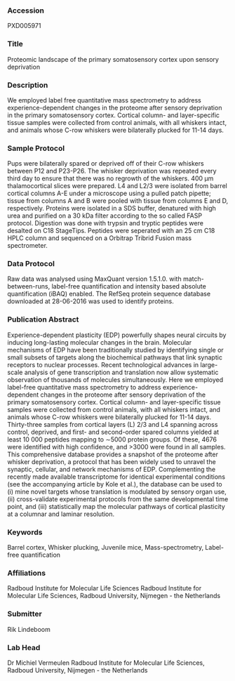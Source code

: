 ### Accession
PXD005971

### Title
Proteomic landscape of the primary somatosensory cortex upon sensory deprivation

### Description
We employed label free quantitative mass spectrometry to address experience-dependent changes in the proteome after sensory deprivation in the primary somatosensory cortex. Cortical column- and layer-specific tissue samples were collected from control animals, with all whiskers intact, and animals whose C-row whiskers were bilaterally plucked for 11-14 days.

### Sample Protocol
Pups were bilaterally spared or deprived off of their C-row whiskers between P12 and P23-P26.  The whisker deprivation was repeated every third day to ensure that there was no regrowth of the whiskers. 400 µm thalamocortical slices were prepared. L4 and L2/3 were isolated from barrel cortical columns A-E under a microscope using a pulled patch pipette; tissue from columns A and B were pooled with tissue from columns E and D, respectively. Proteins were isolated in a SDS buffer, denatured with high urea and purified on a 30 kDa filter according to the so called FASP protocol. Digestion was done with trypsin and tryptic peptides were desalted on C18 StageTips. Peptides were seperated with an 25 cm C18 HPLC column and sequenced on a Orbitrap Tribrid Fusion mass spectrometer.

### Data Protocol
Raw data was analysed using MaxQuant version 1.5.1.0. with match-between-runs, label-free quantification and intensity based absolute quantification (iBAQ) enabled. The RefSeq protein sequence database downloaded at 28-06-2016 was used to identify proteins.

### Publication Abstract
Experience-dependent plasticity (EDP) powerfully shapes neural circuits by inducing long-lasting molecular changes in the brain. Molecular mechanisms of EDP have been traditionally studied by identifying single or small subsets of targets along the biochemical pathways that link synaptic receptors to nuclear processes. Recent technological advances in large-scale analysis of gene transcription and translation now allow systematic observation of thousands of molecules simultaneously. Here we employed label-free quantitative mass spectrometry to address experience-dependent changes in the proteome after sensory deprivation of the primary somatosensory cortex. Cortical column- and layer-specific tissue samples were collected from control animals, with all whiskers intact, and animals whose C-row whiskers were bilaterally plucked for 11-14 days. Thirty-three samples from cortical layers (L) 2/3 and L4 spanning across control, deprived, and first- and second-order spared columns yielded at least 10&#xa0;000 peptides mapping to &#x223c;5000 protein groups. Of these, 4676 were identified with high confidence, and &gt;3000 were found in all samples. This comprehensive database provides a snapshot of the proteome after whisker deprivation, a protocol that has been widely used to unravel the synaptic, cellular, and network mechanisms of EDP. Complementing the recently made available transcriptome for identical experimental conditions (see the accompanying article by Kole et al.), the database can be used to (i) mine novel targets whose translation is modulated by sensory organ use, (ii) cross-validate experimental protocols from the same developmental time point, and (iii) statistically map the molecular pathways of cortical plasticity at a columnar and laminar resolution.

### Keywords
Barrel cortex, Whisker plucking, Juvenile mice, Mass-spectrometry, Label-free quantification

### Affiliations
Radboud Institute for Molecular Life Sciences
Radboud Institute for Molecular Life Sciences, Radboud University, Nijmegen - the Netherlands

### Submitter
Rik Lindeboom

### Lab Head
Dr Michiel Vermeulen
Radboud Institute for Molecular Life Sciences, Radboud University, Nijmegen - the Netherlands


